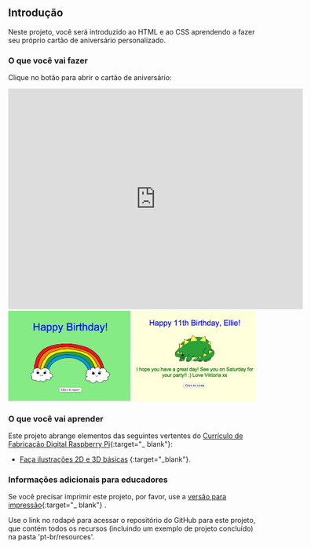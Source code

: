 ## Introdução

Neste projeto, você será introduzido ao HTML e ao CSS aprendendo a fazer seu próprio cartão de aniversário personalizado.

### O que você vai fazer

Clique no botão para abrir o cartão de aniversário:

<div class="trinket">
  <iframe src="https://trinket.io/embed/html/e996dc0380?outputOnly=true&start=result" width="600" height="450" frameborder="0" marginwidth="0" marginheight="0" allowfullscreen>
  </iframe>
  <img src="images/birthday-final.png">
</div>

### O que você vai aprender

Este projeto abrange elementos das seguintes vertentes do [Currículo de Fabricação Digital Raspberry Pi](http://rpf.io/curriculum){:target="_ blank"}:

+ [Faça ilustrações 2D e 3D básicas](https://www.raspberrypi.org/curriculum/design/creator) {:target="_blank"}.

### Informações adicionais para educadores

Se você precisar imprimir este projeto, por favor, use a [versão para impressão](https://projects.raspberrypi.org/en/projects/happy-birthday/print){:target="_ blank"} .

Use o link no rodapé para acessar o repositório do GitHub para este projeto, que contém todos os recursos (incluindo um exemplo de projeto concluído) na pasta 'pt-br/resources'.